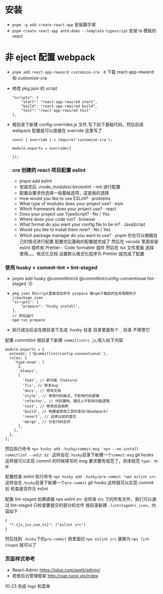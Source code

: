 # 安装

- `pnpm -g add create-react-app` 安装脚手架
- `pnpm create react-app antd-demo --template typescript` 安装 ts 模板的 react

# 非 eject 配置 webpack

- `pnpm add react-app-rewierd customize-cra -D` 下载 react-app-rewierd 和 customize-cra
- 修改 pkg.json 的 script
  ```
  "scripts": {
      "start": "react-app-rewired start",
      "build": "react-app-rewired build",
      "test": "react-app-rewired test"
  },
  ```
- 根目录下新建 config-overrides.js 文件,写下如下基础代码，然后后续 webpack 配置就可以直接在 override 这里写了

  ```
  const { override } = require('customize-cra');

  module.exports = override({

  });
  ```

  ### cra 创建的 react 项目配置 eslint

  - pnpm add eslint
  - 安装完后 ./node_modules/.bin/eslint --init 进行配置
  - 配置会要求你选择一些基础选项，这是我的选择
  - How would you like to use ESLint? · problems
  - What type of modules does your project use? · esm
  - Which framework does your project use? · react
  - Does your project use TypeScript? · No / Yes
  - Where does your code run? · browser
  - What format do you want your config file to be in? · JavaScript
  - Would you like to install them now? · No / Yes
  - Which package manager do you want to use? · pnpm
    你也可以根据自己的情况进行配置
    配置完后基础的配置就完成了
    然后在 vscode 里面安装 eslint 插件和 Prettier - Code formatter 插件
    然后在 tsx 文件里面 选择 使用。。。格式化文档 设置默认格式化程序为 Prettier
    就完成了配置

### 使用 husky + commit-lint + lint-staged

- pnpm add husky @commitlint/cli @commitlint/config-conventional lint-staged -D
- ```
  pkg.json 的script里面添加命令 prepare 是npm下载前的生命周期钩子
  //package.json
  "scripts": {
      "prepare": "husky install",
  },
  // 然后运行
  npm run prepare
  ```

* 执行成功后会在根目录下生成 .husky 目录 目录里面有个 `_` 目录 不用管它

配置 commitlint
根目录下新建 `commitlintrc.js`,填入如下内容

```
module.exports = {
  extends: ['@commitlint/config-conventional'],
  rules: {
    'type-enum': [
      2,
      'always',
      [
        'feat', // 新功能（feature）
        'fix', // 修复bug
        'docs', // 修改文档
        'style', // 修改代码格式，不影响代码逻辑
        'refactor', // 代码重构，理论上不影响功能逻辑
        'test', // 修改测试用例
        'build', // 构建或其他工具的变动(如webpack)
        'revert', // 还原以前的提交
        'merge', // 分支代码合并
      ],
    ],
  },
};
```

然后执行命令 `npx husky add .husky/commit-msg 'npx --no-install commitlint --edit $1'`
这样会在`.husky`目录下新建一个`commit-msg` git hooks
这样就可以实现 commit 的时候填写的 msg 要求要有规范了，具体规范 `type: 内容`

配置检查 eslint
执行命令 `npx husky add .husky/pre-commit "npx eslint src`
这样会在`.husky`目录下新建一个`pre-commit` git hooks
这样就可以实现 commit 前 检查是否符合 eslint

配置 lint-staged
如果直接 npx eslint src 会检查 src 下的所有文件，我们可以通过 lint-staged 只检查要提交的部分的文件
根目录新建 `.lintstagedrc.json`，内容如下

```
{
  "*.{js,jsx,vue,ts}": ["eslint src"]
}
```

然后找到 `.husky`下的`pre-commit` 把里面的 `npx eslint src` 替换为 `npx lint-staged`
就可以了

### 页面样式参考

- React-Admin https://isluo.com/work/admin/
- 若依后台管理框架 http://vue.ruoyi.vip/index

10-23
完成 logo 和菜单
